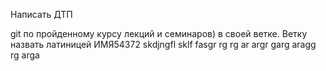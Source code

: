 Написать ДТП

git  по пройденному курсу лекций и семинаров) в своей ветке. Ветку назвать латиницей ИМЯ54372 skdjngfl sklf
fasgr 
rg rg ar
 argr garg
  aragg rg
   arga 
